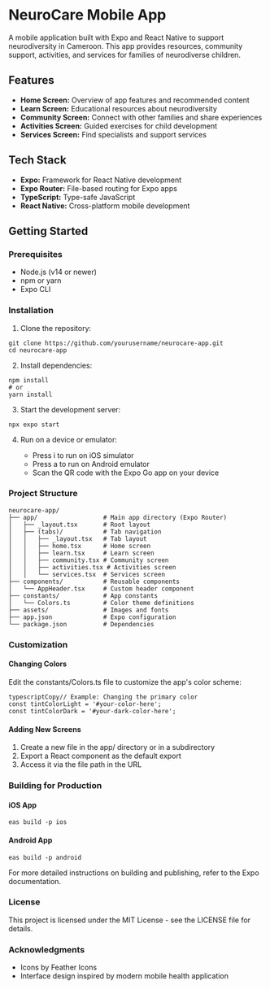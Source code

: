 # NeuroCare Mobile App

A mobile application built with Expo and React Native to support neurodiversity in Cameroon. This app provides resources, community support, activities, and services for families of neurodiverse children.

## Features

- **Home Screen:** Overview of app features and recommended content
- **Learn Screen:** Educational resources about neurodiversity
- **Community Screen:** Connect with other families and share experiences
- **Activities Screen:** Guided exercises for child development
- **Services Screen:** Find specialists and support services

## Tech Stack

- **Expo:** Framework for React Native development
- **Expo Router:** File-based routing for Expo apps
- **TypeScript:** Type-safe JavaScript
- **React Native:** Cross-platform mobile development

## Getting Started

### Prerequisites

- Node.js (v14 or newer)
- npm or yarn
- Expo CLI

### Installation

1. Clone the repository:

```
git clone https://github.com/yourusername/neurocare-app.git
cd neurocare-app
```
2. Install dependencies:

```
npm install
# or
yarn install
```

3. Start the development server:

```
npx expo start
```

4. Run on a device or emulator:

    - Press i to run on iOS simulator
    - Press a to run on Android emulator
    - Scan the QR code with the Expo Go app on your device

### Project Structure

```
neurocare-app/
├── app/                  # Main app directory (Expo Router)
│   ├── _layout.tsx       # Root layout
│   ├── (tabs)/           # Tab navigation
│   │   ├── _layout.tsx   # Tab layout
│   │   ├── home.tsx      # Home screen
│   │   ├── learn.tsx     # Learn screen
│   │   ├── community.tsx # Community screen
│   │   ├── activities.tsx # Activities screen
│   │   └── services.tsx  # Services screen
├── components/           # Reusable components
│   └── AppHeader.tsx     # Custom header component
├── constants/            # App constants
│   └── Colors.ts         # Color theme definitions
├── assets/               # Images and fonts
├── app.json              # Expo configuration
└── package.json          # Dependencies
```

### Customization
#### Changing Colors

Edit the constants/Colors.ts file to customize the app's color scheme:

```
typescriptCopy// Example: Changing the primary color
const tintColorLight = '#your-color-here';
const tintColorDark = '#your-dark-color-here';
```

#### Adding New Screens

1. Create a new file in the app/ directory or in a subdirectory
2. Export a React component as the default export
3. Access it via the file path in the URL

### Building for Production

#### iOS App

```
eas build -p ios
```

#### Android App

```
eas build -p android
```

For more detailed instructions on building and publishing, refer to the Expo documentation.

### License
This project is licensed under the MIT License - see the LICENSE file for details.

### Acknowledgments

- Icons by Feather Icons
- Interface design inspired by modern mobile health application
